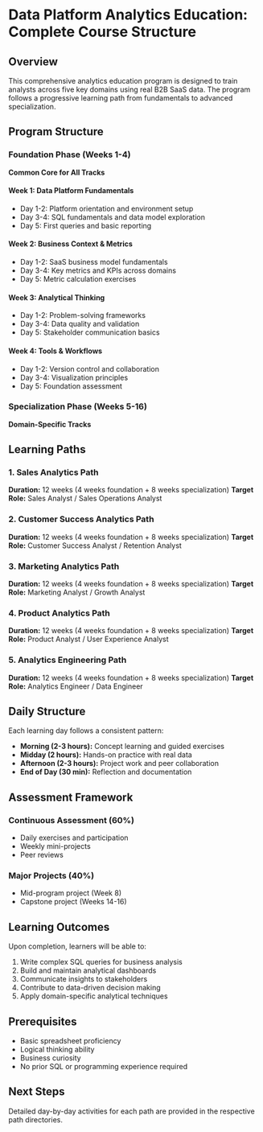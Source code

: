 # Data Platform Analytics Education: Complete Course Structure

## Overview
This comprehensive analytics education program is designed to train analysts across five key domains using real B2B SaaS data. The program follows a progressive learning path from fundamentals to advanced specialization.

## Program Structure

### Foundation Phase (Weeks 1-4)
**Common Core for All Tracks**

#### Week 1: Data Platform Fundamentals
- Day 1-2: Platform orientation and environment setup
- Day 3-4: SQL fundamentals and data model exploration
- Day 5: First queries and basic reporting

#### Week 2: Business Context & Metrics
- Day 1-2: SaaS business model fundamentals
- Day 3-4: Key metrics and KPIs across domains
- Day 5: Metric calculation exercises

#### Week 3: Analytical Thinking
- Day 1-2: Problem-solving frameworks
- Day 3-4: Data quality and validation
- Day 5: Stakeholder communication basics

#### Week 4: Tools & Workflows
- Day 1-2: Version control and collaboration
- Day 3-4: Visualization principles
- Day 5: Foundation assessment

### Specialization Phase (Weeks 5-16)
**Domain-Specific Tracks**

## Learning Paths

### 1. Sales Analytics Path
**Duration:** 12 weeks (4 weeks foundation + 8 weeks specialization)
**Target Role:** Sales Analyst / Sales Operations Analyst

### 2. Customer Success Analytics Path
**Duration:** 12 weeks (4 weeks foundation + 8 weeks specialization)
**Target Role:** Customer Success Analyst / Retention Analyst

### 3. Marketing Analytics Path
**Duration:** 12 weeks (4 weeks foundation + 8 weeks specialization)
**Target Role:** Marketing Analyst / Growth Analyst

### 4. Product Analytics Path
**Duration:** 12 weeks (4 weeks foundation + 8 weeks specialization)
**Target Role:** Product Analyst / User Experience Analyst

### 5. Analytics Engineering Path
**Duration:** 12 weeks (4 weeks foundation + 8 weeks specialization)
**Target Role:** Analytics Engineer / Data Engineer

## Daily Structure

Each learning day follows a consistent pattern:
- **Morning (2-3 hours):** Concept learning and guided exercises
- **Midday (2 hours):** Hands-on practice with real data
- **Afternoon (2-3 hours):** Project work and peer collaboration
- **End of Day (30 min):** Reflection and documentation

## Assessment Framework

### Continuous Assessment (60%)
- Daily exercises and participation
- Weekly mini-projects
- Peer reviews

### Major Projects (40%)
- Mid-program project (Week 8)
- Capstone project (Weeks 14-16)

## Learning Outcomes

Upon completion, learners will be able to:
1. Write complex SQL queries for business analysis
2. Build and maintain analytical dashboards
3. Communicate insights to stakeholders
4. Contribute to data-driven decision making
5. Apply domain-specific analytical techniques

## Prerequisites
- Basic spreadsheet proficiency
- Logical thinking ability
- Business curiosity
- No prior SQL or programming experience required

## Next Steps
Detailed day-by-day activities for each path are provided in the respective path directories.